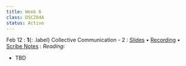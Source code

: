 ```yaml
---
title: Week 6
class: DSC204A
status: Active
---
```


Feb 12
: **1**{: .label} Collective Communication - 2 
  : [Slides](assets/slides/14_parallelism-1.pdf) &#8226; [Recording](#) &#8226; [Scribe Notes](#)
: *Reading:*
* TBD

